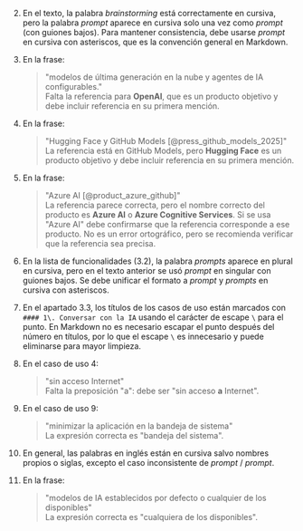 2. En el texto, la palabra *brainstorming* está correctamente en cursiva, pero la palabra *prompt* aparece en cursiva solo una vez como _prompt_ (con guiones bajos). Para mantener consistencia, debe usarse *prompt* en cursiva con asteriscos, que es la convención general en Markdown.

3. En la frase:  
   > "modelos de última generación en la nube y agentes de IA configurables."  
   Falta la referencia para **OpenAI**, que es un producto objetivo y debe incluir referencia en su primera mención.

4. En la frase:  
   > "Hugging Face y GitHub Models [@press_github_models_2025]"  
   La referencia está en GitHub Models, pero **Hugging Face** es un producto objetivo y debe incluir referencia en su primera mención.

5. En la frase:  
   > "Azure AI [@product_azure_github]"  
   La referencia parece correcta, pero el nombre correcto del producto es **Azure AI** o **Azure Cognitive Services**. Si se usa "Azure AI" debe confirmarse que la referencia corresponde a ese producto. No es un error ortográfico, pero se recomienda verificar que la referencia sea precisa.

6. En la lista de funcionalidades (3.2), la palabra *prompts* aparece en plural en cursiva, pero en el texto anterior se usó _prompt_ en singular con guiones bajos. Se debe unificar el formato a *prompt* y *prompts* en cursiva con asteriscos.

7. En el apartado 3.3, los títulos de los casos de uso están marcados con `#### 1\. Conversar con la IA` usando el carácter de escape `\` para el punto. En Markdown no es necesario escapar el punto después del número en títulos, por lo que el escape `\` es innecesario y puede eliminarse para mayor limpieza.

8. En el caso de uso 4:  
   > "sin acceso Internet"  
   Falta la preposición "a": debe ser "sin acceso **a** Internet".

10. En el caso de uso 9:  
    > "minimizar la aplicación en la bandeja de sistema"  
    La expresión correcta es "bandeja del sistema".

13. En general, las palabras en inglés están en cursiva salvo nombres propios o siglas, excepto el caso inconsistente de *prompt* / _prompt_.

16. En la frase:  
    > "modelos de IA establecidos por defecto o cualquier de los disponibles"  
    La expresión correcta es "cualquiera de los disponibles".